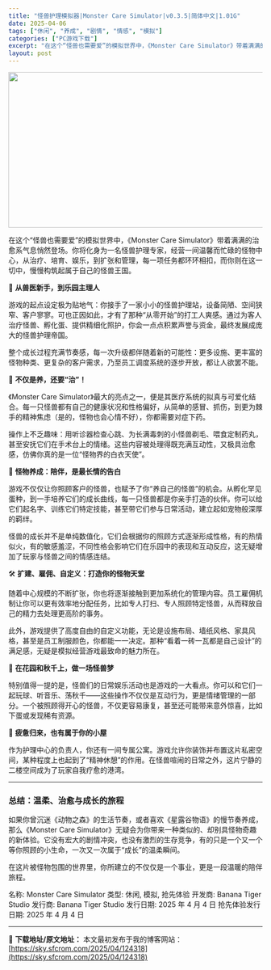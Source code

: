 ```yaml
---
title: "怪兽护理模拟器|Monster Care Simulator|v0.3.5|简体中文|1.01G"
date: 2025-04-06
tags: ["休闲", "养成", "剧情", "情感", "模拟"]
categories: ["PC游戏下载"]
excerpt: "在这个“怪兽也需要爱”的模拟世界中，《Monster Care Simulator》带着满满的治愈系气息悄然登场。你将化身为一名怪兽护理专家，经营一间温馨而忙碌的怪物中心，从治疗、培育、娱乐，到扩张和管理，每一项任务都环环相扣，而你则在这一切中，慢慢构筑起属于自己的怪兽王国。 🐾 从兽医新手，到乐园&hellip;"
layout: post
---
```


<img class="aligncenter size-full wp-image-124319" src="https://sky.sfcrom.com/wp-content/uploads/2025/04/2025040608190259.webp" alt="" width="660" height="308" />
<p class="" data-start="149" data-end="287">在这个“怪兽也需要爱”的模拟世界中，《Monster Care Simulator》带着满满的治愈系气息悄然登场。你将化身为一名怪兽护理专家，经营一间温馨而忙碌的怪物中心，从治疗、培育、娱乐，到扩张和管理，每一项任务都环环相扣，而你则在这一切中，慢慢构筑起属于自己的怪兽王国。</p>
<p class="" data-start="289" data-end="308">🐾 <strong data-start="292" data-end="308">从兽医新手，到乐园主理人</strong></p>
<p class="" data-start="310" data-end="428">游戏的起点设定极为贴地气：你接手了一家小小的怪兽护理站，设备简陋、空间狭窄、客户寥寥。可也正因如此，才有了那种“从零开始”的打工人爽感。通过为客人治疗怪兽、孵化蛋、提供精细化照护，你会一点点积累声誉与资金，最终发展成庞大的怪兽护理帝国。</p>
<p class="" data-start="430" data-end="502">整个成长过程充满节奏感，每一次升级都伴随着新的可能性：更多设施、更丰富的怪物种类、更复杂的客户需求，乃至员工调度系统的逐步开放，都让人欲罢不能。</p>
<p class="" data-start="504" data-end="522">💉 <strong data-start="507" data-end="522">不仅是养，还要“治”！</strong></p>
<p class="" data-start="524" data-end="636">《Monster Care Simulator》最大的亮点之一，便是其医疗系统的拟真与可爱化结合。每一只怪兽都有自己的健康状况和性格偏好，从简单的感冒、抓伤，到更为棘手的精神焦虑（是的，怪物也会心情不好），你都需要对症下药。</p>
<p class="" data-start="638" data-end="730">操作上不乏趣味：用听诊器检查心跳、为长满毒刺的小怪兽剃毛、喂食定制药丸，甚至安抚它们在手术台上的情绪。这些内容被处理得既充满互动性，又极具治愈感，仿佛你真的是一位“怪物界的白衣天使”。</p>
<p class="" data-start="732" data-end="754">🌱 <strong data-start="735" data-end="754">怪物养成：陪伴，是最长情的告白</strong></p>
<p class="" data-start="756" data-end="869">游戏不仅仅让你照顾客户的怪兽，也赋予了你“养自己的怪兽”的机会。从孵化罕见蛋种，到一手培养它们的成长曲线，每一只怪兽都是你亲手打造的伙伴。你可以给它们起名字、训练它们特定技能，甚至带它们参与日常活动，建立起如宠物般深厚的羁绊。</p>
<p class="" data-start="871" data-end="958">怪兽的成长并不是单纯数值化，它们会根据你的照顾方式逐渐形成性格，有的热情似火，有的敏感羞涩，不同性格会影响它们在乐园中的表现和互动反应，这无疑增加了玩家与怪兽之间的情感连结。</p>
<p class="" data-start="960" data-end="986">🛠️ <strong data-start="964" data-end="986">扩建、雇佣、自定义：打造你的怪物天堂</strong></p>
<p class="" data-start="988" data-end="1074">随着中心规模的不断扩张，你也将逐渐接触到更加系统化的管理内容。员工雇佣机制让你可以更有效率地分配任务，比如专人打扫、专人照顾特定怪兽，从而释放自己的精力去处理更高阶的事务。</p>
<p class="" data-start="1076" data-end="1170">此外，游戏提供了高度自由的自定义功能，无论是设施布局、墙纸风格、家具风格，甚至是员工制服颜色，你都能一一决定。那种“看着一砖一瓦都是自己设计”的满足感，无疑是模拟经营游戏最致命的魅力所在。</p>
<p class="" data-start="1172" data-end="1193">🎵 <strong data-start="1175" data-end="1193">在花园和秋千上，做一场怪兽梦</strong></p>
<p class="" data-start="1195" data-end="1312">特别值得一提的是，怪兽们的日常娱乐活动也是游戏的一大看点。你可以和它们一起玩球、听音乐、荡秋千——这些操作不仅仅是互动行为，更是情绪管理的一部分。一个被照顾得开心的怪兽，不仅更容易康复，甚至还可能带来意外惊喜，比如下蛋或发现稀有资源。</p>
<p class="" data-start="1314" data-end="1334">🏡 <strong data-start="1317" data-end="1334">疲惫归来，也有属于你的小屋</strong></p>
<p class="" data-start="1336" data-end="1426">作为护理中心的负责人，你还有一间专属公寓。游戏允许你装饰并布置这片私密空间，某种程度上也起到了“精神休憩”的作用。在怪兽喧闹的日常之外，这片宁静的二楼空间成为了玩家自我疗愈的港湾。</p>


<hr class="" data-start="1428" data-end="1431" />

<h3 class="" data-start="1433" data-end="1451">总结：温柔、治愈与成长的旅程</h3>
<p class="" data-start="1453" data-end="1597">如果你曾沉迷《动物之森》的生活节奏，或者喜欢《星露谷物语》的慢节奏养成，那么《Monster Care Simulator》无疑会为你带来一种类似的、却别具怪物奇趣的新体验。它没有宏大的剧情冲突，也没有激烈的生存竞争，有的只是一个又一个等你照顾的小生命，一次又一次属于“成长”的温柔瞬间。</p>
<p class="" data-start="1599" data-end="1638">在这片被怪物包围的世界里，你所建立的不仅仅是一个事业，更是一段温暖的陪伴旅程。</p>
名称: Monster Care Simulator
类型: 休闲, 模拟, 抢先体验
开发商: Banana Tiger Studio
发行商: Banana Tiger Studio
发行日期: 2025 年 4 月 4 日
抢先体验发行日期: 2025 年 4 月 4 日

---
📖 **下载地址/原文地址：** 本文最初发布于我的博客网站：[https://sky.sfcrom.com/2025/04/124318](https://sky.sfcrom.com/2025/04/124318)
